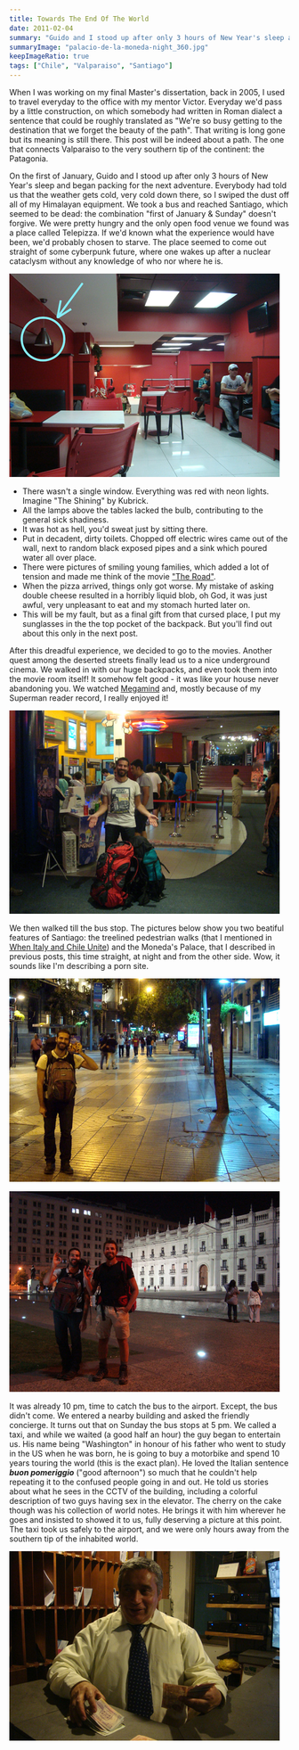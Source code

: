 ```yaml
---
title: Towards The End Of The World
date: 2011-02-04
summary: "Guido and I stood up after only 3 hours of New Year's sleep and began packing for the next adventure."
summaryImage: "palacio-de-la-moneda-night_360.jpg"
keepImageRatio: true
tags: ["Chile", "Valparaiso", "Santiago"]
---
```


When I was working on my final Master's dissertation, back in 2005, I used to travel everyday to the office with my mentor Victor. Everyday we'd pass by a little construction, on which somebody had written in Roman dialect a sentence that could be roughly translated as "We're so busy getting to the destination that we forget the beauty of the path". That writing is long gone but its meaning is still there. This post will be indeed about a path. The one that connects Valparaiso to the very southern tip of the continent: the Patagonia.

On the first of January, Guido and I stood up after only 3 hours of New Year's sleep and began packing for the next adventure. Everybody had told us that the weather gets cold, very cold down there, so I swiped the dust off all of my Himalayan equipment.
We took a bus and reached Santiago, which seemed to be dead: the combination "first of January & Sunday" doesn't forgive. We were pretty hungry and the only open food venue we found was a place called Telepizza. If we'd known what the experience would have been, we'd probably chosen to starve. The place seemed to come out straight of some cyberpunk future, where one wakes up after a nuclear cataclysm without any knowledge of who nor where he is.

![](telepizza_365.jpg)

- There wasn't a single window. Everything was red with neon lights. Imagine "The Shining" by Kubrick.
- All the lamps above the tables lacked the bulb, contributing to the general sick shadiness.
- It was hot as hell, you'd sweat just by sitting there.
- Put in decadent, dirty toilets. Chopped off electric wires came out of the wall, next to random black exposed pipes and a sink which poured water all over place.
- There were pictures of smiling young families, which added a lot of tension and made me think of the movie ["The Road"](http://www.youtube.com/watch?v=hbLgszfXTAY).
- When the pizza arrived, things only got worse. My mistake of asking double cheese resulted in a horribly liquid blob, oh God, it was just awful, very unpleasant to eat and my stomach hurted later on.
- This will be my fault, but as a final gift from that cursed place, I put my sunglasses in the the top pocket of the backpack. But you'll find out about this only in the next post.

After this dreadful experience, we decided to go to the movies. Another quest among the deserted streets finally lead us to a nice underground cinema. We walked in with our huge backpacks, and even took them into the movie room itself! It somehow felt good - it was like your house never abandoning you. We watched [Megamind](http://www.youtube.com/watch?v=kPVbYBYN--I) and, mostly because of my Superman reader record, I really enjoyed it!

![](santiago-cinema_365.jpg)

We then walked till the bus stop. The pictures below show you two beatiful features of Santiago: the treelined pedestrian walks (that I mentioned in [When Italy and Chile Unite](http://ticofab.io/long/2010-12-30-when_italy_and_chile_unite/)) and the Moneda's Palace, that I described in previous posts, this time straight, at night and from the other side. Wow, it sounds like I'm describing a porn site.

![](pedestrian-walk-santiago_365.jpg)

![](palacio-de-la-moneda-night_360.jpg)

It was already 10 pm, time to catch the bus to the airport. Except, the bus didn't come. We entered a nearby building and asked the friendly concierge. It turns out that on Sunday the bus stops at 5 pm. We called a taxi, and while we waited (a good half an hour) the guy began to entertain us. His name being "Washington" in honour of his father who went to study in the US when he was born, he is going to buy a motorbike and spend 10 years touring the world (this is the exact plan). He loved the Italian sentence _**buon pomeriggio**_ ("good afternoon") so much that he couldn't help repeating it to the confused people going in and out. He told us stories about what he sees in the CCTV of the building, including a colorful description of two guys having sex in the elevator. The cherry on the cake though was his collection of world notes. He brings it with him wherever he goes and insisted to showed it to us, fully deserving a picture at this point.
The taxi took us safely to the airport, and we were only hours away from the southern tip of the inhabited world.

![](washington-guerra_340.jpg)